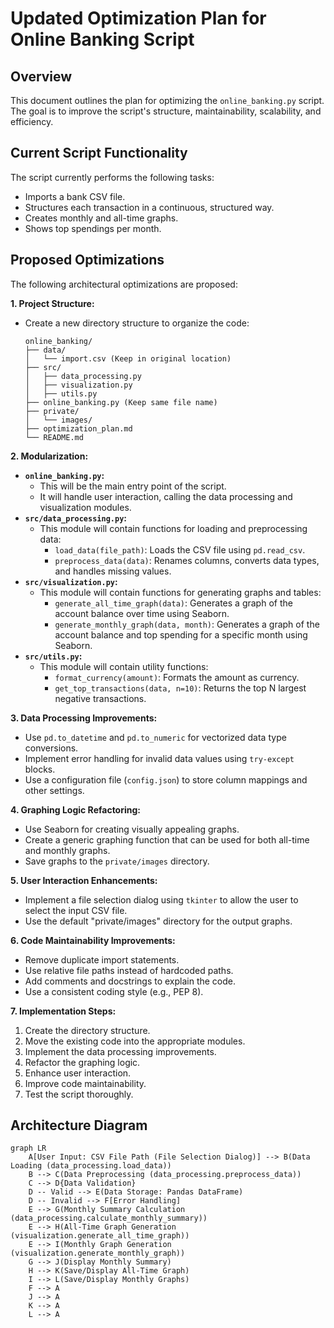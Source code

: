 # Updated Optimization Plan for Online Banking Script

## Overview

This document outlines the plan for optimizing the `online_banking.py` script. The goal is to improve the script's structure, maintainability, scalability, and efficiency.

## Current Script Functionality

The script currently performs the following tasks:

*   Imports a bank CSV file.
*   Structures each transaction in a continuous, structured way.
*   Creates monthly and all-time graphs.
*   Shows top spendings per month.

## Proposed Optimizations

The following architectural optimizations are proposed:

**1. Project Structure:**

*   Create a new directory structure to organize the code:

    ```
    online_banking/
    ├── data/
    │   └── import.csv (Keep in original location)
    ├── src/
    │   ├── data_processing.py
    │   ├── visualization.py
    │   ├── utils.py
    ├── online_banking.py (Keep same file name)
    ├── private/
    │   └── images/
    ├── optimization_plan.md
    └── README.md
    ```

**2. Modularization:**

*   **`online_banking.py`:**
    *   This will be the main entry point of the script.
    *   It will handle user interaction, calling the data processing and visualization modules.
*   **`src/data_processing.py`:**
    *   This module will contain functions for loading and preprocessing data:
        *   `load_data(file_path)`: Loads the CSV file using `pd.read_csv`.
        *   `preprocess_data(data)`: Renames columns, converts data types, and handles missing values.
*   **`src/visualization.py`:**
    *   This module will contain functions for generating graphs and tables:
        *   `generate_all_time_graph(data)`: Generates a graph of the account balance over time using Seaborn.
        *   `generate_monthly_graph(data, month)`: Generates a graph of the account balance and top spending for a specific month using Seaborn.
*   **`src/utils.py`:**
    *   This module will contain utility functions:
        *   `format_currency(amount)`: Formats the amount as currency.
        *   `get_top_transactions(data, n=10)`: Returns the top N largest negative transactions.

**3. Data Processing Improvements:**

*   Use `pd.to_datetime` and `pd.to_numeric` for vectorized data type conversions.
*   Implement error handling for invalid data values using `try-except` blocks.
*   Use a configuration file (`config.json`) to store column mappings and other settings.

**4. Graphing Logic Refactoring:**

*   Use Seaborn for creating visually appealing graphs.
*   Create a generic graphing function that can be used for both all-time and monthly graphs.
*   Save graphs to the `private/images` directory.

**5. User Interaction Enhancements:**

*   Implement a file selection dialog using `tkinter` to allow the user to select the input CSV file.
*   Use the default "private/images" directory for the output graphs.

**6. Code Maintainability Improvements:**

*   Remove duplicate import statements.
*   Use relative file paths instead of hardcoded paths.
*   Add comments and docstrings to explain the code.
*   Use a consistent coding style (e.g., PEP 8).

**7. Implementation Steps:**

1.  Create the directory structure.
2.  Move the existing code into the appropriate modules.
3.  Implement the data processing improvements.
4.  Refactor the graphing logic.
5.  Enhance user interaction.
6.  Improve code maintainability.
7.  Test the script thoroughly.

## Architecture Diagram

```mermaid
graph LR
    A[User Input: CSV File Path (File Selection Dialog)] --> B(Data Loading (data_processing.load_data))
    B --> C(Data Preprocessing (data_processing.preprocess_data))
    C --> D{Data Validation}
    D -- Valid --> E(Data Storage: Pandas DataFrame)
    D -- Invalid --> F[Error Handling]
    E --> G(Monthly Summary Calculation (data_processing.calculate_monthly_summary))
    E --> H(All-Time Graph Generation (visualization.generate_all_time_graph))
    E --> I(Monthly Graph Generation (visualization.generate_monthly_graph))
    G --> J(Display Monthly Summary)
    H --> K(Save/Display All-Time Graph)
    I --> L(Save/Display Monthly Graphs)
    F --> A
    J --> A
    K --> A
    L --> A